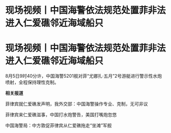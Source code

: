 # 现场视频丨中国海警依法规范处置菲非法进入仁爱礁邻近海域船只

# 现场视频丨中国海警依法规范处置菲非法进入仁爱礁邻近海域船只

8月5日9时40分许，中国海警5201舰对菲“尤娜扎·五月”2号游艇进行警示性水炮喷射，全程保持理性克制。

**相关报道**

菲律宾就仁爱礁发声明，我外交部：中国海警操作专业、克制，无可非议

菲律宾来仁爱礁滋事，中国打水炮警告，美国打嘴炮忽悠

中国海警局：中方敦促菲律宾从仁爱礁拖走“坐滩”军舰

